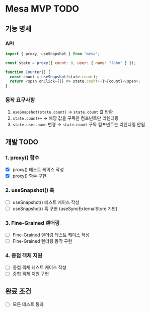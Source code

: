 # Mesa MVP TODO

## 기능 명세

### API

```javascript
import { proxy, useSnapshot } from "mesa";

const state = proxy({ count: 0, user: { name: "John" } });

function Counter() {
  const count = useSnapshot(state.count);
  return <span onClick={() => state.count++}>{count}</span>;
}
```

### 동작 요구사항

1. `useSnapshot(state.count)` → `state.count` 값 반환
2. `state.count++` → 해당 값을 구독한 컴포넌트만 리렌더링
3. `state.user.name` 변경 → `state.count` 구독 컴포넌트는 리렌더링 안됨

## 개발 TODO

### 1. proxy() 함수

- [x] proxy() 테스트 케이스 작성
- [x] proxy() 함수 구현

### 2. useSnapshot() 훅

- [ ] useSnapshot() 테스트 케이스 작성
- [ ] useSnapshot() 훅 구현 (useSyncExternalStore 기반)

### 3. Fine-Grained 렌더링

- [ ] Fine-Grained 렌더링 테스트 케이스 작성
- [ ] Fine-Grained 렌더링 동작 구현

### 4. 중첩 객체 지원

- [ ] 중첩 객체 테스트 케이스 작성
- [ ] 중첩 객체 지원 구현

## 완료 조건

- [ ] 모든 테스트 통과
